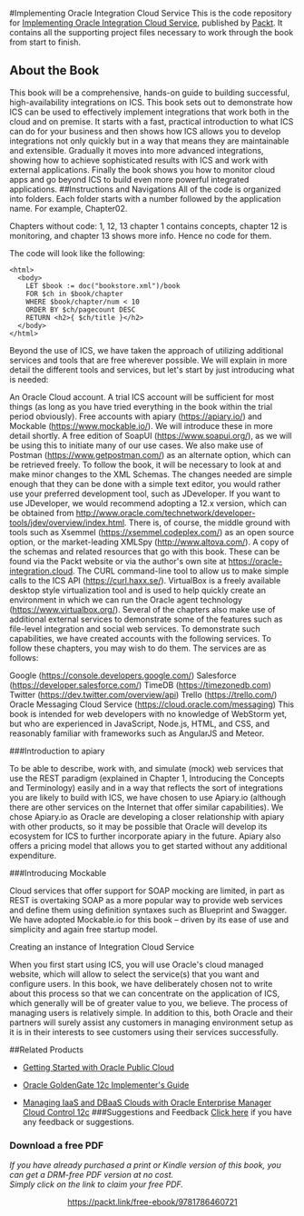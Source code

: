 


#Implementing Oracle Integration Cloud Service
This is the code repository for [Implementing Oracle Integration Cloud Service](https://www.packtpub.com/virtualization-and-cloud/implementing-oracle-integration-cloud-service?utm_source=github&utm_medium=repository&utm_campaign=9781786460721), published by [Packt](https://www.packtpub.com). It contains all the supporting project files necessary to work through the book from start to finish.
## About the Book
This book will be a comprehensive, hands-on guide to building successful, high-availability integrations on ICS. This book sets out to demonstrate how ICS can be used to effectively implement integrations that work both in the cloud and on premise. It starts with a fast, practical introduction to what ICS can do for your business and then shows how ICS allows you to develop integrations not only quickly but in a way that means they are maintainable and extensible. Gradually it moves into more advanced integrations, showing how to achieve sophisticated results with ICS and work with external applications. Finally the book shows you how to monitor cloud apps and go beyond ICS to build even more powerful integrated applications.
##Instructions and Navigations
All of the code is organized into folders. Each folder starts with a number followed by the application name. For example, Chapter02.

Chapters without code:
1, 12, 13
chapter 1 contains concepts, chapter 12 is monitoring, and chapter 13 shows more info. Hence no code for them.

The code will look like the following:
```
<html>
  <body>
    LET $book := doc("bookstore.xml")/book
    FOR $ch in $book/chapter
    WHERE $book/chapter/num < 10
    ORDER BY $ch/pagecount DESC
    RETURN <h2>{ $ch/title }</h2>
  </body>
</html>
```

Beyond the use of ICS, we have taken the approach of utilizing additional services and tools that are free wherever possible. We will explain in more detail the different tools and services, but let's start by just introducing what is needed:

An Oracle Cloud account. A trial ICS account will be sufficient for most things (as long as you have tried everything in the book within the trial period obviously).
Free accounts with apiary (https://apiary.io/) and Mockable (https://www.mockable.io/). We will introduce these in more detail shortly.
A free edition of SoapUI (https://www.soapui.org/), as we will be using this to initiate many of our use cases. We also make use of Postman (https://www.getpostman.com/) as an alternate option, which can be retrieved freely.
To follow the book, it will be necessary to look at and make minor changes to the XML Schemas. The changes needed are simple enough that they can be done with a simple text editor, you would rather use your preferred development tool, such as JDeveloper. If you want to use JDeveloper, we would recommend adopting a 12.x version, which can be obtained from http://www.oracle.com/technetwork/developer-tools/jdev/overview/index.html. There is, of course, the middle ground with tools such as Xsemmel (https://xsemmel.codeplex.com/) as an open source option, or the market-leading XMLSpy (http://www.altova.com/).
A copy of the schemas and related resources that go with this book. These can be found via the Packt website or via the author's own site at https://oracle-integration.cloud.
The CURL command-line tool to allow us to make simple calls to the ICS API (https://curl.haxx.se/).
VirtualBox is a freely available desktop style virtualization tool and is used to help quickly create an environment in which we can run the Oracle agent technology (https://www.virtualbox.org/).
Several of the chapters also make use of additional external services to demonstrate some of the features such as file-level integration and social web services. To demonstrate such capabilities, we have created accounts with the following services. To follow these chapters, you may wish to do them. The services are as follows:

Google (https://console.developers.google.com/)
Salesforce (https://developer.salesforce.com/)
TimeDB (https://timezonedb.com)
Twitter (https://dev.twitter.com/overview/api)
Trello (https://trello.com/)
Oracle Messaging Cloud Service (https://cloud.oracle.com/messaging)
This book is intended for web developers with no knowledge of WebStorm yet, but who are experienced in JavaScript, Node.js, HTML, and CSS, and reasonably familiar with frameworks such as AngularJS and Meteor.

###Introduction to apiary

To be able to describe, work with, and simulate (mock) web services that use the REST paradigm (explained in Chapter 1, Introducing the Concepts and Terminology) easily and in a way that reflects the sort of integrations you are likely to build with ICS, we have chosen to use Apiary.io (although there are other services on the Internet that offer similar capabilities). We chose Apiary.io as Oracle are developing a closer relationship with apiary with other products, so it may be possible that Oracle will develop its ecosystem for ICS to further incorporate apiary in the future. Apiary also offers a pricing model that allows you to get started without any additional expenditure.

###Introducing Mockable

Cloud services that offer support for SOAP mocking are limited, in part as REST is overtaking SOAP as a more popular way to provide web services and define them using definition syntaxes such as Blueprint and Swagger. We have adopted Mockable.io for this book – driven by its ease of use and simplicity and again free startup model.

Creating an instance of Integration Cloud Service

When you first start using ICS, you will use Oracle's cloud managed website, which will allow to select the service(s) that you want and configure users. In this book, we have deliberately chosen not to write about this process so that we can concentrate on the application of ICS, which generally will be of greater value to you, we believe. The process of managing users is relatively simple. In addition to this, both Oracle and their partners will surely assist any customers in managing environment setup as it is in their interests to see customers using their services successfully.

##Related Products
* [Getting Started with Oracle Public Cloud](https://www.packtpub.com/virtualization-and-cloud/getting-started-oracle-public-cloud?utm_source=github&utm_medium=repository&utm_campaign=9781782178101)

* [Oracle GoldenGate 12c Implementer's Guide](https://www.packtpub.com/big-data-and-business-intelligence/oracle-goldengate-12c-implementers-guide?utm_source=github&utm_medium=repository&utm_campaign=9781785280474)

* [Managing IaaS and DBaaS Clouds with Oracle Enterprise Manager Cloud Control 12c](https://www.packtpub.com/virtualization-and-cloud/managing-iaas-and-dbaas-clouds-oracle-enterprise-manager-cloud-control-12c?utm_source=github&utm_medium=repository&utm_campaign=9781782177708)
###Suggestions and Feedback
[Click here](https://docs.google.com/forms/d/e/1FAIpQLSe5qwunkGf6PUvzPirPDtuy1Du5Rlzew23UBp2S-P3wB-GcwQ/viewform) if you have any feedback or suggestions.
### Download a free PDF

 <i>If you have already purchased a print or Kindle version of this book, you can get a DRM-free PDF version at no cost.<br>Simply click on the link to claim your free PDF.</i>
<p align="center"> <a href="https://packt.link/free-ebook/9781786460721">https://packt.link/free-ebook/9781786460721 </a> </p>